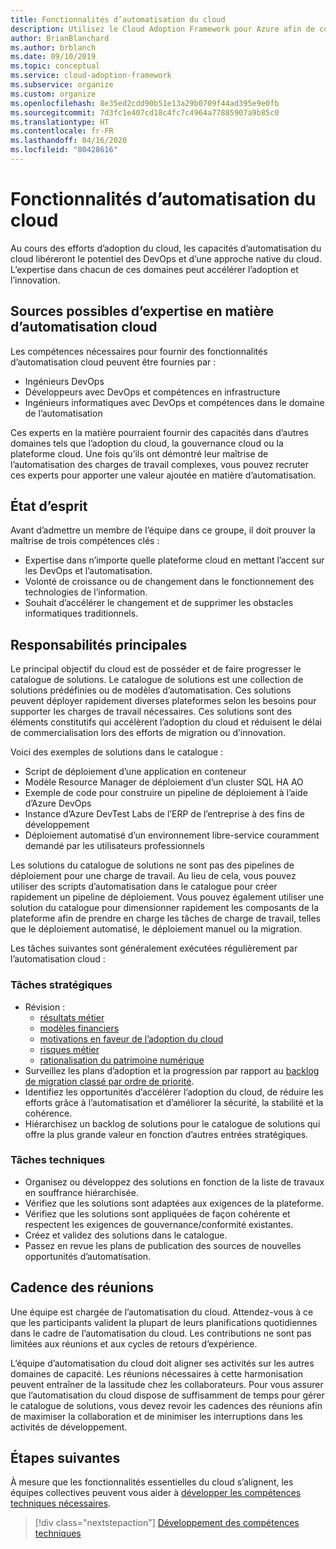 ```yaml
---
title: Fonctionnalités d’automatisation du cloud
description: Utilisez le Cloud Adoption Framework pour Azure afin de comprendre la formation des capacités d’automatisation du cloud dans le cadre de l’accélération de son adoption et de son innovation.
author: BrianBlanchard
ms.author: brblanch
ms.date: 09/10/2019
ms.topic: conceptual
ms.service: cloud-adoption-framework
ms.subservice: organize
ms.custom: organize
ms.openlocfilehash: 8e35ed2cdd90b51e13a29b0709f44ad395e9e0fb
ms.sourcegitcommit: 7d3fc1e407cd18c4fc7c4964a77885907a9b85c0
ms.translationtype: HT
ms.contentlocale: fr-FR
ms.lasthandoff: 04/16/2020
ms.locfileid: "80428616"
---
```

# <a name="cloud-automation-capabilities"></a>Fonctionnalités d’automatisation du cloud

Au cours des efforts d’adoption du cloud, les capacités d’automatisation du cloud libéreront le potentiel des DevOps et d’une approche native du cloud. L’expertise dans chacun de ces domaines peut accélérer l’adoption et l’innovation.

## <a name="possible-sources-for-cloud-automation-expertise"></a>Sources possibles d’expertise en matière d’automatisation cloud

Les compétences nécessaires pour fournir des fonctionnalités d’automatisation cloud peuvent être fournies par :

- Ingénieurs DevOps
- Développeurs avec DevOps et compétences en infrastructure
- Ingénieurs informatiques avec DevOps et compétences dans le domaine de l’automatisation

Ces experts en la matière pourraient fournir des capacités dans d’autres domaines tels que l’adoption du cloud, la gouvernance cloud ou la plateforme cloud. Une fois qu’ils ont démontré leur maîtrise de l’automatisation des charges de travail complexes, vous pouvez recruter ces experts pour apporter une valeur ajoutée en matière d’automatisation.

## <a name="mindset"></a>État d’esprit

Avant d’admettre un membre de l’équipe dans ce groupe, il doit prouver la maîtrise de trois compétences clés :

- Expertise dans n’importe quelle plateforme cloud en mettant l’accent sur les DevOps et l’automatisation.
- Volonté de croissance ou de changement dans le fonctionnement des technologies de l’information.
- Souhait d’accélérer le changement et de supprimer les obstacles informatiques traditionnels.

## <a name="key-responsibilities"></a>Responsabilités principales

Le principal objectif du cloud est de posséder et de faire progresser le catalogue de solutions. Le catalogue de solutions est une collection de solutions prédéfinies ou de modèles d’automatisation. Ces solutions peuvent déployer rapidement diverses plateformes selon les besoins pour supporter les charges de travail nécessaires. Ces solutions sont des éléments constitutifs qui accélèrent l’adoption du cloud et réduisent le délai de commercialisation lors des efforts de migration ou d’innovation.

Voici des exemples de solutions dans le catalogue :

- Script de déploiement d’une application en conteneur
- Modèle Resource Manager de déploiement d’un cluster SQL HA AO
- Exemple de code pour construire un pipeline de déploiement à l’aide d’Azure DevOps
- Instance d’Azure DevTest Labs de l’ERP de l’entreprise à des fins de développement
- Déploiement automatisé d’un environnement libre-service couramment demandé par les utilisateurs professionnels

Les solutions du catalogue de solutions ne sont pas des pipelines de déploiement pour une charge de travail. Au lieu de cela, vous pouvez utiliser des scripts d’automatisation dans le catalogue pour créer rapidement un pipeline de déploiement. Vous pouvez également utiliser une solution du catalogue pour dimensionner rapidement les composants de la plateforme afin de prendre en charge les tâches de charge de travail, telles que le déploiement automatisé, le déploiement manuel ou la migration.

Les tâches suivantes sont généralement exécutées régulièrement par l’automatisation cloud :

### <a name="strategic-tasks"></a>Tâches stratégiques

- Révision :
  - [résultats métier](../strategy/business-outcomes/index.md)
  - [modèles financiers](../strategy/financial-models.md)
  - [motivations en faveur de l’adoption du cloud](../strategy/motivations.md)
  - [risques métier](../govern/policy-compliance/risk-tolerance.md)
  - [rationalisation du patrimoine numérique](../digital-estate/index.md)
- Surveillez les plans d’adoption et la progression par rapport au [backlog de migration classé par ordre de priorité](../migrate/migration-considerations/assess/release-iteration-backlog.md).
- Identifiez les opportunités d’accélérer l’adoption du cloud, de réduire les efforts grâce à l’automatisation et d’améliorer la sécurité, la stabilité et la cohérence.
- Hiérarchisez un backlog de solutions pour le catalogue de solutions qui offre la plus grande valeur en fonction d’autres entrées stratégiques.

### <a name="technical-tasks"></a>Tâches techniques

- Organisez ou développez des solutions en fonction de la liste de travaux en souffrance hiérarchisée.
- Vérifiez que les solutions sont adaptées aux exigences de la plateforme.
- Vérifiez que les solutions sont appliquées de façon cohérente et respectent les exigences de gouvernance/conformité existantes.
- Créez et validez des solutions dans le catalogue.
- Passez en revue les plans de publication des sources de nouvelles opportunités d’automatisation.

## <a name="meeting-cadence"></a>Cadence des réunions

Une équipe est chargée de l’automatisation du cloud. Attendez-vous à ce que les participants valident la plupart de leurs planifications quotidiennes dans le cadre de l’automatisation du cloud. Les contributions ne sont pas limitées aux réunions et aux cycles de retours d’expérience.

L’équipe d’automatisation du cloud doit aligner ses activités sur les autres domaines de capacité. Les réunions nécessaires à cette harmonisation peuvent entraîner de la lassitude chez les collaborateurs. Pour vous assurer que l’automatisation du cloud dispose de suffisamment de temps pour gérer le catalogue de solutions, vous devez revoir les cadences des réunions afin de maximiser la collaboration et de minimiser les interruptions dans les activités de développement.

## <a name="next-steps"></a>Étapes suivantes

À mesure que les fonctionnalités essentielles du cloud s’alignent, les équipes collectives peuvent vous aider à [développer les compétences techniques nécessaires](./suggested-skills.md).

> [!div class="nextstepaction"]
> [Développement des compétences techniques](./suggested-skills.md)
